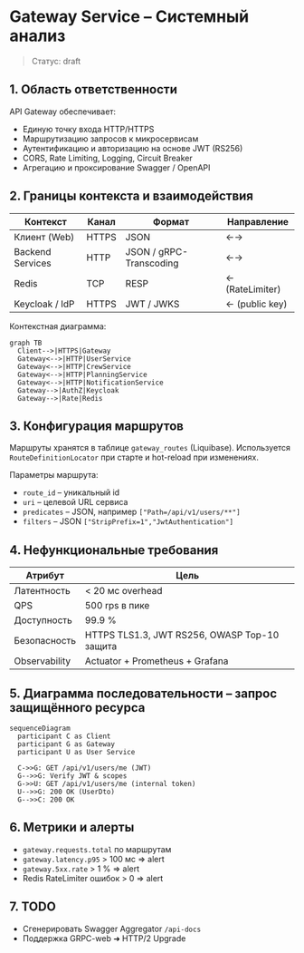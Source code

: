 # Gateway Service – Системный анализ

> Статус: draft

## 1. Область ответственности
API Gateway обеспечивает:
- Единую точку входа HTTP/HTTPS
- Маршрутизацию запросов к микросервисам
- Аутентификацию и авторизацию на основе JWT (RS256)
- CORS, Rate Limiting, Logging, Circuit Breaker
- Агрегацию и проксирование Swagger / OpenAPI

## 2. Границы контекста и взаимодействия
| Контекст | Канал | Формат | Направление |
|----------|-------|--------|-------------|
| Клиент (Web) | HTTPS | JSON | ←→ |
| Backend Services | HTTP | JSON / gRPC-Transcoding | ←→ |
| Redis | TCP | RESP | ← (RateLimiter) |
| Keycloak / IdP | HTTPS | JWT / JWKS | ← (public key) |

Контекстная диаграмма:
```mermaid
graph TB
  Client-->|HTTPS|Gateway
  Gateway<-->|HTTP|UserService
  Gateway<-->|HTTP|CrewService
  Gateway<-->|HTTP|PlanningService
  Gateway<-->|HTTP|NotificationService
  Gateway-->|AuthZ|Keycloak
  Gateway-->|Rate|Redis
```

## 3. Конфигурация маршрутов
Маршруты хранятся в таблице `gateway_routes` (Liquibase). Используется `RouteDefinitionLocator` при старте и hot-reload при изменениях.

Параметры маршрута:
- `route_id` – уникальный id
- `uri` – целевой URL сервиса
- `predicates` – JSON, например `["Path=/api/v1/users/**"]`
- `filters` – JSON `["StripPrefix=1","JwtAuthentication"]`

## 4. Нефункциональные требования
| Атрибут | Цель |
|---------|------|
| Латентность | < 20 мс overhead |
| QPS | 500 rps в пике |
| Доступность | 99.9 % |
| Безопасность | HTTPS TLS1.3, JWT RS256, OWASP Top-10 защита |
| Observability | Actuator + Prometheus + Grafana |

## 5. Диаграмма последовательности – запрос защищённого ресурса
```mermaid
sequenceDiagram
  participant C as Client
  participant G as Gateway
  participant U as User Service

  C->>G: GET /api/v1/users/me (JWT)
  G-->>G: Verify JWT & scopes
  G->>U: GET /api/v1/users/me (internal token)
  U-->>G: 200 OK (UserDto)
  G-->>C: 200 OK
```

## 6. Метрики и алерты
- `gateway.requests.total` по маршрутам
- `gateway.latency.p95` > 100 мс ⇒ alert
- `gateway.5xx.rate` > 1 % ⇒ alert
- Redis RateLimiter ошибок > 0 ⇒ alert

## 7. TODO
- Сгенерировать Swagger Aggregator `/api-docs`
- Поддержка GRPC-web ➜ HTTP/2 Upgrade 
